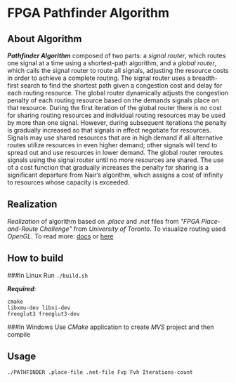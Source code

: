 # FPGA Pathfinder Algorithm

## About Algorithm

**_Pathfinder Algorithm_** composed of two parts: a _signal router_, which
routes one signal at a time using a shortest-path algorithm,
and a _global router_, which calls the signal router to route all
signals, adjusting the resource costs in order to achieve a
complete routing. The signal router uses a breadth-first
search to find the shortest path given a congestion cost and
delay for each routing resource. The global router
dynamically adjusts the congestion penalty of each routing
resource based on the demands signals place on that
resource. During the first iteration of the global router there
is no cost for sharing routing resources and individual
routing resources may be used by more than one signal.
However, during subsequent iterations the penalty is
gradually increased so that signals in effect negotiate for
resources. Signals may use shared resources that are in
high demand if all alternative routes utilize resources in
even higher demand; other signals will tend to spread out
and use resources in lower demand. The global router
reroutes signals using the signal router until no more
resources are shared. The use of a cost function that
gradually increases the penalty for sharing is a significant
departure from Nair’s algorithm, which assigns a cost of
infinity to resources whose capacity is exceeded.

## Realization

_Realization_ of algorithm based on _.place_ and _.net_ files from _"FPGA Place-and-Route Challenge"_ from _University of Toronto_. To visualize routing used _OpenGL_. To read more: [docs](/docs) or [here](http://www.eecg.toronto.edu/~vaughn/challenge/challenge.html)

## How to build
###In Linux
Run ```./build.sh```

**_Required_**:

```
cmake
libxmu-dev libxi-dev
freeglut3 freeglut3-dev
```

###In Windows
Use _CMake_ application to create _MVS_ project and then compile

## Usage
```./PATHFINDER .place-file .net-file Fvp Fvh Iterations-count```